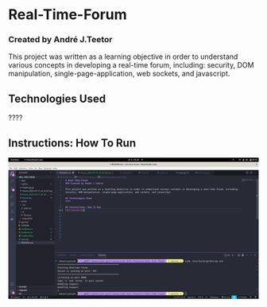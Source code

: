 # Real-Time-Forum
### Created by André J.Teetor

This project was written as a learning objective in order to understand various concepts in developing a real-time forum, including: security, DOM manipulation, single-page-application, web sockets, and javascript.

## Technologies Used
????

## Instructions: How To Run
![Screenshot](picture_test.png)









